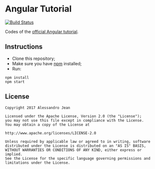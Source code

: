 # Angular Tutorial
[![Build Status](https://travis-ci.org/alessandrojean/angular-tutorial.svg?branch=master)](https://travis-ci.org/alessandrojean/angular-tutorial)

Codes of the [official Angular tutorial](https://angular.io/tutorial).

## Instructions
- Clone this repository;
- Make sure you have [npm](https://www.npmjs.com) installed;
- Run:
```
npm install
npm start
```
## License

    Copyright 2017 Alessandro Jean

    Licensed under the Apache License, Version 2.0 (the "License");
    you may not use this file except in compliance with the License.
    You may obtain a copy of the License at

    http://www.apache.org/licenses/LICENSE-2.0

    Unless required by applicable law or agreed to in writing, software
    distributed under the License is distributed on an "AS IS" BASIS,
    WITHOUT WARRANTIES OR CONDITIONS OF ANY KIND, either express or implied.
    See the License for the specific language governing permissions and
    limitations under the License.
